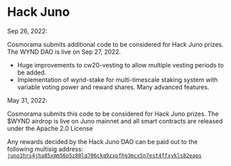 # Hack Juno

Sep 26, 2022:

Cosmorama submits additional code to be considered for Hack Juno prizes.
The WYND DAO is live on Sep 27, 2022.

* Huge improvements to cw20-vesting to allow multiple vesting periods to be added.
* Implementation of wynd-stake for multi-timescale staking system with variable voting power and reward shares. Many advanced features.

May 31, 2022:

Cosmorama submits this code to be considered for Hack Juno prizes.
The $WYND airdrop is live on Juno mainnet and all smart contracts are released under the Apache 2.0 License

Any rewards decided by the Hack Juno DAO can be paid out to the following multisig address:
[`juno1hrs4jha85xmm56p5z80lq706ckq9zxpfhg3mcx5n7est4ffxykls82eaps`](https://daodao.zone/multisig/juno1hrs4jha85xmm56p5z80lq706ckq9zxpfhg3mcx5n7est4ffxykls82eaps)
